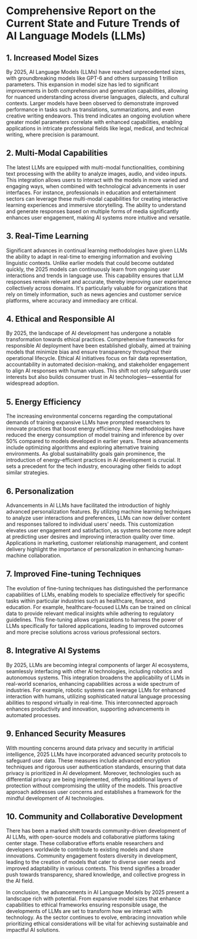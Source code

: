 # Comprehensive Report on the Current State and Future Trends of AI Language Models (LLMs)

## 1. Increased Model Sizes
By 2025, AI Language Models (LLMs) have reached unprecedented sizes, with groundbreaking models like GPT-6 and others surpassing 1 trillion parameters. This expansion in model size has led to significant improvements in both comprehension and generation capabilities, allowing for nuanced understanding across diverse languages, dialects, and cultural contexts. Larger models have been observed to demonstrate improved performance in tasks such as translations, summarizations, and even creative writing endeavors. This trend indicates an ongoing evolution where greater model parameters correlate with enhanced capabilities, enabling applications in intricate professional fields like legal, medical, and technical writing, where precision is paramount.

## 2. Multi-Modal Capabilities
The latest LLMs are equipped with multi-modal functionalities, combining text processing with the ability to analyze images, audio, and video inputs. This integration allows users to interact with the models in more varied and engaging ways, when combined with technological advancements in user interfaces. For instance, professionals in education and entertainment sectors can leverage these multi-modal capabilities for creating interactive learning experiences and immersive storytelling. The ability to understand and generate responses based on multiple forms of media significantly enhances user engagement, making AI systems more intuitive and versatile.

## 3. Real-Time Learning
Significant advances in continual learning methodologies have given LLMs the ability to adapt in real-time to emerging information and evolving linguistic contexts. Unlike earlier models that could become outdated quickly, the 2025 models can continuously learn from ongoing user interactions and trends in language use. This capability ensures that LLM responses remain relevant and accurate, thereby improving user experience collectively across domains. It's particularly valuable for organizations that rely on timely information, such as news agencies and customer service platforms, where accuracy and immediacy are critical.

## 4. Ethical and Responsible AI
By 2025, the landscape of AI development has undergone a notable transformation towards ethical practices. Comprehensive frameworks for responsible AI deployment have been established globally, aimed at training models that minimize bias and ensure transparency throughout their operational lifecycle. Ethical AI initiatives focus on fair data representation, accountability in automated decision-making, and stakeholder engagement to align AI responses with human values. This shift not only safeguards user interests but also builds consumer trust in AI technologies—essential for widespread adoption.

## 5. Energy Efficiency
The increasing environmental concerns regarding the computational demands of training expansive LLMs have prompted researchers to innovate practices that boost energy efficiency. New methodologies have reduced the energy consumption of model training and inference by over 50% compared to models developed in earlier years. These advancements include optimizing algorithms and exploring alternative training environments. As global sustainability goals gain prominence, the introduction of energy-efficient practices in AI development is crucial. It sets a precedent for the tech industry, encouraging other fields to adopt similar strategies.

## 6. Personalization
Advancements in AI LLMs have facilitated the introduction of highly advanced personalization features. By utilizing machine learning techniques to analyze user interactions and preferences, LLMs can now deliver content and responses tailored to individual users’ needs. This customization elevates user engagement and satisfaction, as systems become more adept at predicting user desires and improving interaction quality over time. Applications in marketing, customer relationship management, and content delivery highlight the importance of personalization in enhancing human-machine collaboration.

## 7. Improved Fine-tuning Techniques
The evolution of fine-tuning techniques has distinguished the performance capabilities of LLMs, enabling models to specialize effectively for specific tasks within particular industries such as healthcare, finance, and education. For example, healthcare-focused LLMs can be trained on clinical data to provide relevant medical insights while adhering to regulatory guidelines. This fine-tuning allows organizations to harness the power of LLMs specifically for tailored applications, leading to improved outcomes and more precise solutions across various professional sectors.

## 8. Integrative AI Systems
By 2025, LLMs are becoming integral components of larger AI ecosystems, seamlessly interfacing with other AI technologies, including robotics and autonomous systems. This integration broadens the applicability of LLMs in real-world scenarios, enhancing capabilities across a wide spectrum of industries. For example, robotic systems can leverage LLMs for enhanced interaction with humans, utilizing sophisticated natural language processing abilities to respond virtually in real-time. This interconnected approach enhances productivity and innovation, supporting advancements in automated processes.

## 9. Enhanced Security Measures
With mounting concerns around data privacy and security in artificial intelligence, 2025 LLMs have incorporated advanced security protocols to safeguard user data. These measures include advanced encryption techniques and rigorous user authentication standards, ensuring that data privacy is prioritized in AI development. Moreover, technologies such as differential privacy are being implemented, offering additional layers of protection without compromising the utility of the models. This proactive approach addresses user concerns and establishes a framework for the mindful development of AI technologies.

## 10. Community and Collaborative Development
There has been a marked shift towards community-driven development of AI LLMs, with open-source models and collaborative platforms taking center stage. These collaborative efforts enable researchers and developers worldwide to contribute to existing models and share innovations. Community engagement fosters diversity in development, leading to the creation of models that cater to diverse user needs and improved adaptability in various contexts. This trend signifies a broader push towards transparency, shared knowledge, and collective progress in the AI field.

In conclusion, the advancements in AI Language Models by 2025 present a landscape rich with potential. From expansive model sizes that enhance capabilities to ethical frameworks ensuring responsible usage, the developments of LLMs are set to transform how we interact with technology. As the sector continues to evolve, embracing innovation while prioritizing ethical considerations will be vital for achieving sustainable and impactful AI solutions.